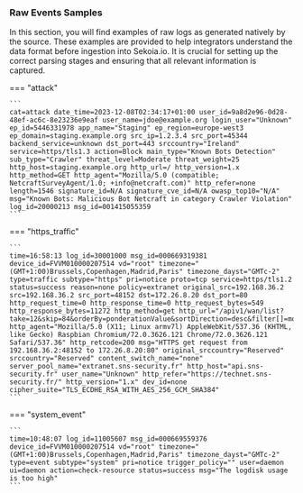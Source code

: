 
### Raw Events Samples

In this section, you will find examples of raw logs as generated natively by the source. These examples are provided to help integrators understand the data format before ingestion into Sekoia.io. It is crucial for setting up the correct parsing stages and ensuring that all relevant information is captured.


=== "attack"

    ```
	cat=attack date_time=2023-12-08T02:34:17+01:00 user_id=9a8d2e96-0d28-48ef-ac6c-8e23236e9eaf user_name=jdoe@example.org login_user="Unknown" ep_id=5446331978 app_name="Staging" ep_region=europe-west3 ep_domain=staging.example.org src_ip=1.2.3.4 src_port=45344 backend_service=unknown dst_port=443 srccountry="Ireland" service=https/tls1.3 action=Block main_type="Known Bots Detection" sub_type="Crawler" threat_level=Moderate threat_weight=25 http_host=staging.example.org http_url=/ http_version=1.x http_method=GET http_agent="Mozilla/5.0 (compatible; NetcraftSurveyAgent/1.0; +info@netcraft.com)" http_refer=none length=1546 signature_id=N/A signature_cve_id=N/A owasp_top10="N/A" msg="Known Bots: Malicious Bot Netcraft in category Crawler Violation" log_id=20000213 msg_id=001415055359
    ```



=== "https_traffic"

    ```
	time=16:58:13 log_id=30001000 msg_id=000669319381 device_id=FVVM010000207514 vd="root" timezone="(GMT+1:00)Brussels,Copenhagen,Madrid,Paris" timezone_dayst="GMTc-2" type=traffic subtype="https" pri=notice proto=tcp service=https/tls1.2 status=success reason=none policy=extranet original_src=192.168.36.2 src=192.168.36.2 src_port=48152 dst=172.26.8.20 dst_port=80 http_request_time=0 http_response_time=0 http_request_bytes=549 http_response_bytes=11272 http_method=get http_url="/apiv1/wan/list?take=12&skip=84&orderBy=ponderationValue&sortDirection=desc&filter[]=monitor,equalsBool,true&filter[]=status,equal,DOWN" http_agent="Mozilla/5.0 (X11; Linux armv7l) AppleWebKit/537.36 (KHTML, like Gecko) Raspbian Chromium/72.0.3626.121 Chrome/72.0.3626.121 Safari/537.36" http_retcode=200 msg="HTTPS get request from 192.168.36.2:48152 to 172.26.8.20:80" original_srccountry="Reserved" srccountry="Reserved" content_switch_name="none" server_pool_name="extranet.sns-security.fr" http_host="api.sns-security.fr" user_name="Unknown" http_refer="https://technet.sns-security.fr/" http_version="1.x" dev_id=none cipher_suite="TLS_ECDHE_RSA_WITH_AES_256_GCM_SHA384"
    ```



=== "system_event"

    ```
	time=10:48:07 log_id=11005607 msg_id=000669559376 device_id=FVVM010000207514 vd="root" timezone="(GMT+1:00)Brussels,Copenhagen,Madrid,Paris" timezone_dayst="GMTc-2" type=event subtype="system" pri=notice trigger_policy="" user=daemon ui=daemon action=check-resource status=success msg="The logdisk usage is too high" 
    ```



